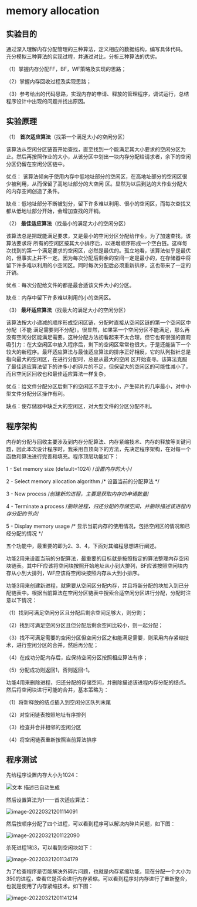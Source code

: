 # memory allocation

## 实验目的

通过深入理解内存分配管理的三种算法，定义相应的数据结构，编写具体代码。 充分模拟三种算法的实现过程，并通过对比，分析三种算法的优劣。

（1）掌握内存分配FF，BF，WF策略及实现的思路；

（2）掌握内存回收过程及实现思路；

（3）参考给出的代码思路，实现内存的申请、释放的管理程序，调试运行，总结程序设计中出现的问题并找出原因。

## 实验原理

（1）  **首次适应算法**（找第一个满足大小的空闲分区）

该算法从空闲分区链首开始查找，直至找到一个能满足其大小要求的空闲分区为止。然后再按照作业的大小，从该分区中划出一块内存分配给请求者，余下的空闲分区仍留在空闲分区链中。

优点： 该算法倾向于使用内存中低地址部分的空闲区，在高地址部分的空闲区很少被利用，从而保留了高地址部分的大空闲 区。显然为以后到达的大作业分配大的内存空间创造了条件。

缺点：低地址部分不断被划分，留下许多难以利用、很小的空闲区，而每次查找又都从低地址部分开始，会增加查找的开销。

（2） **最佳适应算法**（找最小的满足大小的空闲分区）

该算法总是把既能满足要求，又是最小的空闲分区分配给作业。为了加速查找，该算法要求将 所有的空闲区按其大小排序后，以递增顺序形成一个空白链。这样每次找到的第一个满足要求的空闲区，必然是最优的。孤立地看，该算法似乎是最优的，但事实上并不一定。因为每次分配后剩余的空间一定是最小的，在存储器中将留下许多难以利用的小空闲区。同时每次分配后必须重新排序，这也带来了一定的开销。

优点：每次分配给文件的都是最合适该文件大小的分区。

缺点：内存中留下许多难以利用的小的空闲区。

（3） **最坏适应算法**（找最大的满足大小的空闲分区）

该算法按大小递减的顺序形成空闲区链，分配时直接从空闲区链的第一个空闲区中分配（不能 满足需要则不分配）。很显然，如果第一个空闲分区不能满足，那么再没有空闲分区能满足需要。这种分配方法初看起来不太合理，但它也有很强的直观吸引力：在大空闲区中放入程序后，剩下的空闲区常常也很大，于是还能装下一个较大的新程序。最坏适应算法与最佳适应算法的排序正好相反，它的队列指针总是指向最大的空闲区，在进行分配时，总是从最大的空闲 区开始查寻。该算法克服了最佳适应算法留下的许多小的碎片的不足，但保留大的空闲区的可能性减小了，而且空闲区回收也和最佳适应算法一样复杂。

优点：给文件分配分区后剩下的空闲区不至于太小，产生碎片的几率最小，对中小型文件分配分区操作有利。

缺点：使存储器中缺乏大的空闲区，对大型文件的分区分配不利。

## 程序架构

内存的分配与回收主要涉及到内存分配算法、内存紧缩技术、内存的释放等关键问题，因此本次设计程序时，我采用自顶向下的方法，先决定程序架构，在对每一个函数和算法进行完善和填充。程序顶层功能如下：

1 - Set memory size (default=1024) /*设置内存的大小*/

2 - Select memory allocation algorithm /* 设置当前的分配算法 */

3 - New process /*创建新的进程，主要是获取内存的申请数量*/

4 - Terminate a process /*删除进程，归还分配的存储空间，并删除描述该进程内存分配的节点*/

5 - Display memory usage /* 显示当前内存的使用情况，包括空闲区的情况和已经分配的情况 */

五个功能中，最重要的即为2、3、4，下面对其编程思想进行阐述。

功能2用来设置当前的分配算法，最重要的目标就是按照指定的算法整理内存空闲块链表。其中FF应该将空闲块按照开始地址从小到大排列，BF应该按照空闲块内存从小到大排列，WF应该将空闲块按照内存从大到小排序。

功能3用来创建新进程，就需要从空闲区分配内存，并且将新分配的块加入到已分配链表中。根据当前算法在空闲分区链表中搜索合适空闲分区进行分配，分配时注意以下情况：

（1）找到可满足空闲分区且分配后剩余空间足够大，则分割；

（2）找到可满足空闲分区且但分配后剩余空间比较小，则一起分配；

（3）找不可满足需要的空闲分区但空闲分区之和能满足需要，则采用内存紧缩技术，进行空闲分区的合并，然后再分配；

（4）在成功分配内存后，应保持空闲分区按照相应算法有序；

（5）分配成功则返回1，否则返回-1。

功能4用来删除进程，归还分配的存储空间，并删除描述该进程内存分配的结点。然后将空闲块进行可能的合并，基本策略为：

（1）将新释放的结点插入到空闲分区队列末尾

（2）对空闲链表按照地址有序排列

（3）检查并合并相邻的空闲分区

（4）将空闲链表重新按照当前算法排序

## 程序测试

先给程序设置内存大小为1024：

![文本  描述已自动生成](https://gitee.com/bright_xu/blog-image/raw/master/img/clip_image001.png)

然后设置算法为1——首次适应算法：

![image-20220321201114091](https://gitee.com/bright_xu/blog-image/raw/master/img/image-20220321201114091.png)

然后按顺序分配了四个进程，可以看到程序可以解决内碎片问题，如下图：

![image-20220321201122090](https://gitee.com/bright_xu/blog-image/raw/master/img/image-20220321201122090.png)

杀死进程1和3，可以看到空闲块如下：

![image-20220321201134179](https://gitee.com/bright_xu/blog-image/raw/master/img/image-20220321201134179.png)

为了检查程序是否能解决外碎片问题，也就是内存紧缩功能，现在分配一个大小为350的进程，查看它是否会进行内存紧缩。可以看到程序对内存进行了重新整合，也就是使用了内存紧缩技术。如下图：

![image-20220321201141214](https://gitee.com/bright_xu/blog-image/raw/master/img/image-20220321201141214.png)

